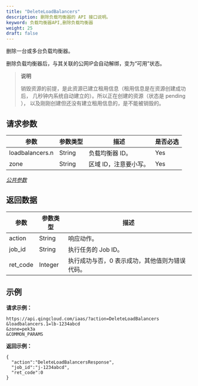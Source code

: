 ```yaml
---
title: "DeleteLoadBalancers"
description: 删除负载均衡器的 API 接口说明。
keyword: 负载均衡器API,删除负载均衡器
weight: 25
draft: false
---
```


删除一台或多台负载均衡器。

删除负载均衡器后，与其关联的公网IP会自动解绑，变为“可用”状态。

> **说明**
>
> 销毁资源的前提，是此资源已建立租用信息（租用信息是在资源创建成功后， 几秒钟内系统自动建立的）。所以正在创建的资源（状态是 pending ）， 以及刚刚创建但还没有建立租用信息的，是不能被销毁的。

## 请求参数

| 参数 | 参数类型 | 描述 | 是否必选 |
| --- | --- | --- | --- |
| loadbalancers.n | String | 负载均衡器 ID。 | Yes |
| zone | String | 区域 ID，注意要小写。 | Yes |

[_公共参数_](../../gei_api/parameters/)

## 返回数据

| 参数 | 参数类型 | 描述 |
| --- | --- | --- |
| action | String | 响应动作。 |
| job_id | String | 执行任务的 Job ID。 |
| ret_code | Integer | 执行成功与否，0 表示成功，其他值则为错误代码。 |

## 示例

**请求示例：**

```
https://api.qingcloud.com/iaas/?action=DeleteLoadBalancers
&loadbalancers.1=lb-1234abcd
&zone=pek3a
&COMMON_PARAMS
```

**返回示例：**

```
{
  "action":"DeleteLoadBalancersResponse",
  "job_id":"j-1234abcd",
  "ret_code":0
}
```
